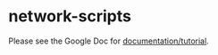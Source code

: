 network-scripts
====

Please see the Google Doc for [documentation/tutorial](https://docs.google.com/document/d/1-ghPUP-LZGub1U6fE7P3IXgdhfkqjiKqpyr6huUQ3s8/edit).
